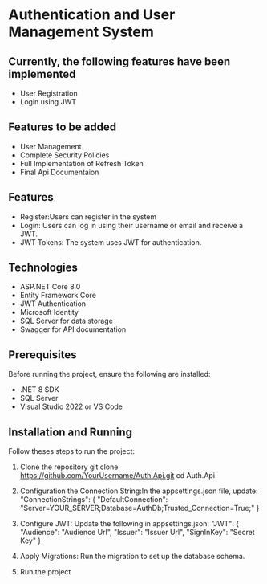 # Authentication and User Management System

## Currently, the following features have been implemented
- User Registration 
- Login using JWT

## Features to be added

- User Management
- Complete Security Policies
- Full Implementation of Refresh Token
- Final Api Documentaion

## Features

- Register:Users can register in the system
- Login: Users can log in using their username or email and receive a JWT.
- JWT Tokens: The system uses JWT for authentication.


## Technologies

- ASP.NET Core 8.0
- Entity Framework Core
- JWT Authentication
- Microsoft Identity
- SQL Server for data storage
- Swagger for API documentation

## Prerequisites

Before running the project, ensure the following are installed:
- .NET 8 SDK
- SQL Server
- Visual Studio 2022 or VS Code

## Installation and Running

Follow theses steps to run the project:
1. Clone the repository
    git clone https://github.com/YourUsername/Auth.Api.git
    cd Auth.Api

        
2. Configuration the Connection String:In the appsettings.json file, update:
    "ConnectionStrings": {
         "DefaultConnection": "Server=YOUR_SERVER;Database=AuthDb;Trusted_Connection=True;"
     }
3. Configure JWT: Update the following in appsettings.json:
    "JWT": {
        "Audience": "Audience Url",
        "Issuer": "Issuer Url",
        "SignInKey": "Secret Key"
      }

4. Apply Migrations: Run the migration to set up the database schema.

5. Run the project


